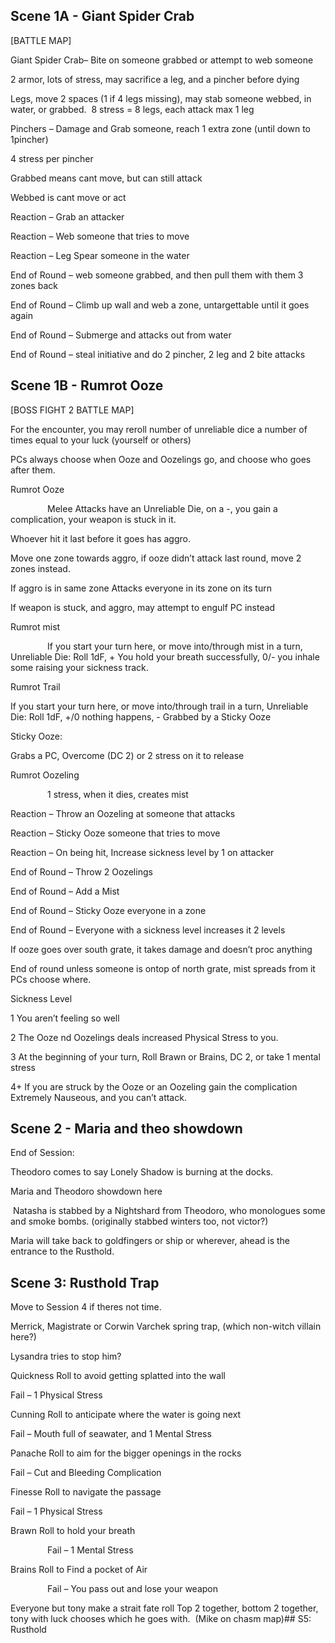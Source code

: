 
## Scene 1A - Giant Spider Crab

[BATTLE MAP]

Giant Spider Crab– Bite on someone grabbed or attempt to web someone

2 armor, lots of stress, may sacrifice a leg, and a pincher before dying

Legs, move 2 spaces (1 if 4 legs missing), may stab someone webbed, in water, or grabbed.  8 stress = 8 legs, each attack max 1 leg

Pinchers – Damage and Grab someone, reach 1 extra zone (until down to 1pincher)

4 stress per pincher

Grabbed means cant move, but can still attack

Webbed is cant move or act

Reaction – Grab an attacker

Reaction – Web someone that tries to move

Reaction – Leg Spear someone in the water

End of Round – web someone grabbed, and then pull them with them 3 zones back

End of Round – Climb up wall and web a zone, untargettable until it goes again

End of Round – Submerge and attacks out from water

End of Round – steal initiative and do 2 pincher, 2 leg and 2 bite attacks

## Scene 1B - Rumrot Ooze

[BOSS FIGHT 2 BATTLE MAP]

For the encounter, you may reroll number of unreliable dice a number of times equal to your luck (yourself or others)

PCs always choose when Ooze and Oozelings go, and choose who goes after them.

Rumrot Ooze

               Melee Attacks have an Unreliable Die, on a -, you gain a complication, your weapon is stuck in it.

Whoever hit it last before it goes has aggro.

Move one zone towards aggro, if ooze didn’t attack last round, move 2 zones instead.

If aggro is in same zone Attacks everyone in its zone on its turn

If weapon is stuck, and aggro, may attempt to engulf PC instead

Rumrot mist

               If you start your turn here, or move into/through mist in a turn, Unreliable Die: Roll 1dF, + You hold your breath successfully, 0/- you inhale some raising your sickness track.

Rumrot Trail

If you start your turn here, or move into/through trail in a turn, Unreliable Die: Roll 1dF, +/0 nothing happens, - Grabbed by a Sticky Ooze

Sticky Ooze:

Grabs a PC, Overcome (DC 2) or 2 stress on it to release

Rumrot Oozeling

               1 stress, when it dies, creates mist

Reaction – Throw an Oozeling at someone that attacks

Reaction – Sticky Ooze someone that tries to move

Reaction – On being hit, Increase sickness level by 1 on attacker

End of Round – Throw 2 Oozelings

End of Round – Add a Mist

End of Round – Sticky Ooze everyone in a zone

End of Round – Everyone with a sickness level increases it 2 levels

If ooze goes over south grate, it takes damage and doesn’t proc anything

End of round unless someone is ontop of north grate, mist spreads from it PCs choose where.

Sickness Level

1 You aren’t feeling so well

2 The Ooze nd Oozelings deals increased Physical Stress to you.

3 At the beginning of your turn, Roll Brawn or Brains, DC 2, or take 1 mental stress

4+ If you are struck by the Ooze or an Oozeling gain the complication Extremely Nauseous, and you can’t attack.

## Scene 2 - Maria and theo showdown
End of Session:

Theodoro comes to say Lonely Shadow is burning at the docks.

Maria and Theodoro showdown here


 Natasha is stabbed by a Nightshard from Theodoro, who monologues some and smoke bombs. (originally stabbed winters too, not victor?)

Maria will take back to goldfingers or ship or wherever, ahead is the entrance to the Rusthold.

## Scene 3: Rusthold Trap

Move to Session 4 if theres not time.

Merrick, Magistrate or Corwin Varchek spring trap, (which non-witch villain here?)

Lysandra tries to stop him?

Quickness Roll to avoid getting splatted into the wall

Fail – 1 Physical Stress

Cunning Roll to anticipate where the water is going next

Fail – Mouth full of seawater, and 1 Mental Stress

Panache Roll to aim for the bigger openings in the rocks

Fail – Cut and Bleeding Complication

Finesse Roll to navigate the passage

Fail – 1 Physical Stress

Brawn Roll to hold your breath

               Fail – 1 Mental Stress

Brains Roll to Find a pocket of Air

               Fail – You pass out and lose your weapon

Everyone but tony make a strait fate roll Top 2 together, bottom 2 together, tony with luck chooses which he goes with.  (Mike on chasm map)## S5: Rusthold

